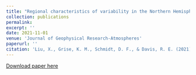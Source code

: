 ```yaml
---
title: "Regional characteristics of variability in the Northern Hemisphere wintertime polar front jet and subtropical jet in observations and CMIP6 models"
collection: publications
permalink: 
excerpt: ''
date: 2021-11-01
venue: 'Journal of Geophysical Research-Atmospheres'
paperurl: ''
citation: 'Liu, X., Grise, K. M., Schmidt, D. F., & Davis, R. E. (2021). Regional characteristics of variability in the Northern Hemisphere wintertime polar front jet and subtropical jet in observations and CMIP6 models. Journal of Geophysical Research-Atmospheres.'
---
```



[Download paper here](http://liuxhy.github.io/files/2021JD034876.pdf)
